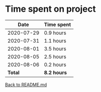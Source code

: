 Time spent on project
=====================

| Date       | Time spent     |
| ---------- | -------------- |
| 2020-07-29 | 0.9 hours      |
| 2020-07-31 | 1.1 hours      |
| 2020-08-01 | 3.5 hours      |
| 2020-08-05 | 2.5 hours      |
| 2020-08-06 | 0.2 hours      |
| **Total**  | **8.2 hours**  |

[Back to README.md](README.md)
